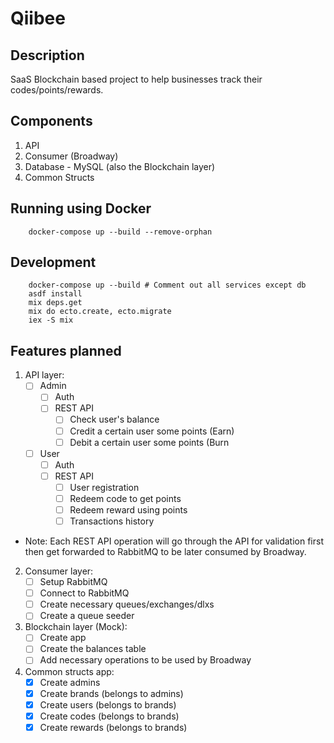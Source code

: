 # Qiibee

## Description
SaaS Blockchain based project to help businesses track their codes/points/rewards.

## Components
1. API
2. Consumer (Broadway)
3. Database - MySQL (also the Blockchain layer)
4. Common Structs

## Running using Docker
```
    docker-compose up --build --remove-orphan
```
## Development
```
    docker-compose up --build # Comment out all services except db
    asdf install
    mix deps.get
    mix do ecto.create, ecto.migrate
    iex -S mix
```

## Features planned

1. API layer:
   - [ ] Admin
       - [ ] Auth
       - [ ] REST API
         - [ ] Check user's balance
         - [ ] Credit a certain user some points (Earn)
         - [ ] Debit a certain user some points (Burn
   - [ ] User
       - [ ] Auth
       - [ ] REST API
         - [ ] User registration
         - [ ] Redeem code to get points
         - [ ] Redeem reward using points
         - [ ] Transactions history

* Note: Each REST API operation will go through the API for validation first then get forwarded to RabbitMQ to be later consumed by Broadway.

2. Consumer layer:
   - [ ] Setup RabbitMQ
   - [ ] Connect to RabbitMQ
   - [ ] Create necessary queues/exchanges/dlxs
   - [ ] Create a queue seeder

3. Blockchain layer (Mock):
   - [ ] Create app
   - [ ] Create the balances table
   - [ ] Add necessary operations to be used by Broadway

4. Common structs app:
   - [x] Create admins
   - [x] Create brands (belongs to admins)
   - [x] Create users (belongs to brands)
   - [x] Create codes (belongs to brands)
   - [x] Create rewards (belongs to brands)